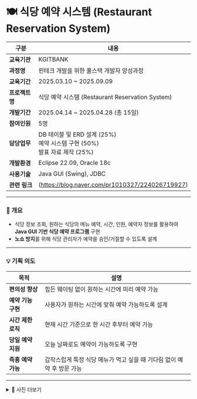 # 🍽 식당 예약 시스템 (Restaurant Reservation System)

| 구분 | 내용 |
|------|------|
| **교육기관** | KGITBANK |
| **과정명** | 핀테크 개발을 위한 풀스택 개발자 양성과정 |
| **교육기간** | 2025.03.10 ~ 2025.09.09 |
| **프로젝트명** | 식당 예약 시스템 (Restaurant Reservation System) |
| **개발기간** | 2025.04.14 ~ 2025.04.28 (총 15일) |
| **참여인원** | 5명 |
| **담당업무** | DB 테이블 및 ERD 설계 (25%)<br>예약 시스템 구현 (50%)<br>발표 자료 제작 (25%) |
| **개발환경** | Eclipse 22.09, Oracle 18c |
| **사용기술** | Java GUI (Swing), JDBC |
| **관련 링크** | (https://blog.naver.com/pr1010327/224026719927) |

---

### 📘 개요
- 식당 정보 조회, 원하는 식당의 메뉴 예약, 시간, 인원, 예약자 정보를 활용하여 **Java GUI 기반 식당 예약 프로그램** 구현  
- **노쇼 방지**를 위해 식당 관리자가 예약을 승인/거절할 수 있도록 설계  

---

### 💡 기획 의도
| 목적 | 설명 |
|------|------|
| **편의성 향상** | 힘든 웨이팅 없이 원하는 시간에 미리 예약 가능 |
| **예약 기능 구현** | 사용자가 원하는 시간에 맞춰 예약 가능하도록 설계 |
| **시간 제한 로직** | 현재 시간 기준으로 한 시간 후부터 예약 가능 |
| **당일 예약 지원** | 오늘 날짜로도 예약이 가능하도록 구현 |
| **즉흥 예약 가능** | 갑작스럽게 특정 식당 메뉴가 먹고 싶을 때 기다림 없이 예약 후 방문 가능 |

---

<details>
  <summary>📸 사진 더보기</summary><img width="589" height="621" alt="KakaoTalk_20250425_194835592_01" src="https://github.com/user-attachments/assets/c8ff8daf-6e10-46bd-9777-aaa4a5dcbe57" />


  

</details>
